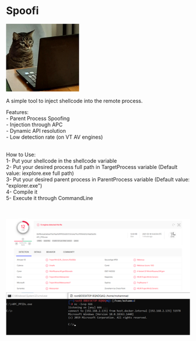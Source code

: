 # Spoofi<br/>

  
<img src = "Images/1.jpg" width=200>


A simple tool to inject shellcode into the remote process.<br/>

Features:<br/> 
              - Parent Process Spoofing<br/>
              - Injection through APC<br/>
              - Dynamic API resolution<br/>
              - Low detection rate (on VT AV engines)<br/><br/>



How to Use:<br/>
            1- Put your shellcode in the shellcode variable<br/>
            2- Put your desired process full path in TargetProcess variable (Default value: iexplore.exe full path)<br/>
            3- Put your desired parent process in ParentProcess variable (Default value: "explorer.exe")<br/>
            4- Compile it<br/>
            5- Execute it through CommandLine<br/><br/><br/>
            
            
 
 <img src = "Images/2.png" width=1000>
 <img src = "Images/3.png" width=1000>
